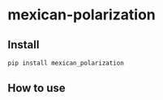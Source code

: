 # mexican-polarization

<!-- WARNING: THIS FILE WAS AUTOGENERATED! DO NOT EDIT! -->

## Install

``` sh
pip install mexican_polarization
```

## How to use

